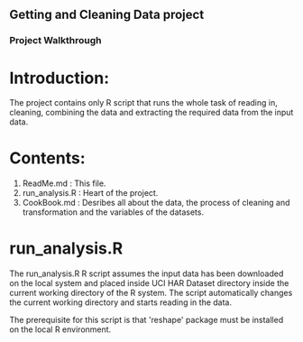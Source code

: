 ## Getting and Cleaning Data project
### Project Walkthrough

Introduction:
=============

The project contains only R script that runs the whole task of reading in, cleaning, combining the data and extracting the required data from the
input data.

Contents:
=========

1. ReadMe.md :      This file.
2. run_analysis.R : Heart of the project.
3. CookBook.md :    Desribes all about the data, the process of cleaning and transformation and the variables of the datasets.

run_analysis.R
==============

The run_analysis.R R script assumes the input data has been downloaded on the local system and placed inside UCI HAR Dataset directory inside the
current working directory of the R system. The script automatically changes the current working directory and starts reading in the data.

The prerequisite for this script is that 'reshape' package must be installed on the local R environment.
